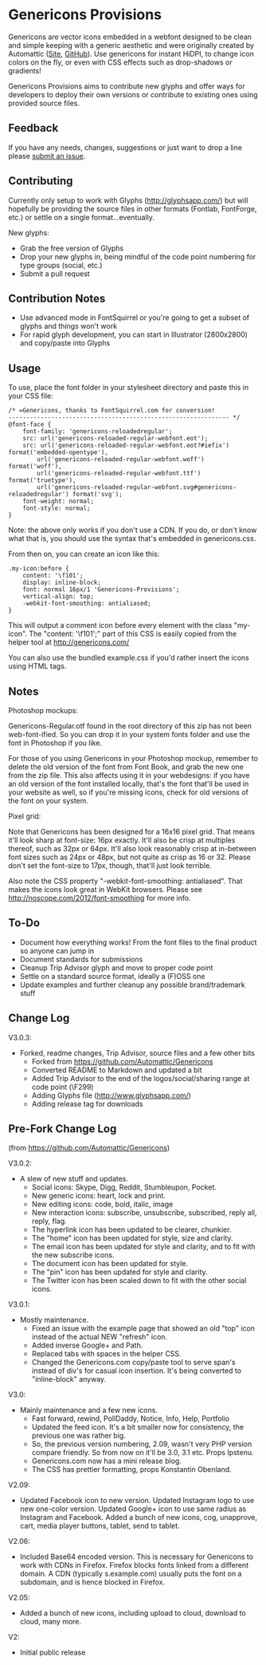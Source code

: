 Genericons Provisions
===

Genericons are vector icons embedded in a webfont designed to be clean and simple keeping with a generic aesthetic and were originally created by Automattic ([Site](http://genericons.com/), [GitHub](https://github.com/Automattic/Genericons)). Use genericons for instant HiDPI, to change icon colors on the fly, or even with CSS effects such as drop-shadows or gradients!

Genericons Provisions aims to contribute new glyphs and offer ways for developers to deploy their own versions or contribute to existing ones using provided source files.


Feedback
---

If you have any needs, changes, suggestions or just want to drop a line please [submit an issue](https://github.com/ActionScripted/Genericons/issues).


Contributing
---

Currently only setup to work with Glyphs (http://glyphsapp.com/) but will hopefully be providing the source files in other formats (Fontlab, FontForge, etc.) or settle on a single format...eventually.

New glyphs:

* Grab the free version of Glyphs
* Drop your new glyphs in, being mindful of the code point numbering for type groups (social, etc.)
* Submit a pull request


Contribution Notes
---

* Use advanced mode in FontSquirrel or you're going to get a subset of glyphs and things won't work
* For rapid glyph development, you can start in Illustrator (2800x2800) and copy/paste into Glyphs


Usage
---

To use, place the font folder in your stylesheet directory and paste this in your CSS file:

    /* =Genericons, thanks to FontSquirrel.com for conversion!
    -------------------------------------------------------------- */
    @font-face {
        font-family: 'genericons-reloadedregular';
        src: url('genericons-reloaded-regular-webfont.eot');
        src: url('genericons-reloaded-regular-webfont.eot?#iefix') format('embedded-opentype'),
            url('genericons-reloaded-regular-webfont.woff') format('woff'),
            url('genericons-reloaded-regular-webfont.ttf') format('truetype'),
            url('genericons-reloaded-regular-webfont.svg#genericons-reloadedregular') format('svg');
        font-weight: normal;
        font-style: normal;
    }

Note: the above only works if you don't use a CDN. If you do, or don't know what that is, you should use the syntax that's embedded in genericons.css.

From then on, you can create an icon like this:

    .my-icon:before {
        content: '\f101';
        display: inline-block;
        font: normal 16px/1 'Genericons-Provisions';
        vertical-align: top;
        -webkit-font-smoothing: antialiased;
    }

This will output a comment icon before every element with the class "my-icon". The "content: '\f101';" part of this CSS is easily copied from the helper tool at http://genericons.com/

You can also use the bundled example.css if you'd rather insert the icons using HTML tags.


Notes
---

Photoshop mockups:

Genericons-Regular.otf found in the root directory of this zip has not been web-font-ified. So you can drop it in your system fonts folder and use the font in Photoshop if you like.

For those of you using Genericons in your Photoshop mockup, remember to delete the old version of the font from Font Book, and grab the new one from the zip file. This also affects using it in your webdesigns: if you have an old version of the font installed locally, that's the font that'll be used in your website as well, so if you're missing icons, check for old versions of the font on your system.

Pixel grid:

Note that Genericons has been designed for a 16x16 pixel grid. That means it'll look sharp at font-size: 16px exactly. It'll also be crisp at multiples thereof, such as 32px or 64px. It'll also look reasonably crisp at in-between font sizes such as 24px or 48px, but not quite as crisp as 16 or 32. Please don't set the font-size to 17px, though, that'll just look terrible.

Also note the CSS property "-webkit-font-smoothing: antialiased". That makes the icons look great in WebKit browsers. Please see http://noscope.com/2012/font-smoothing for more info.

To-Do
---

* Document how everything works! From the font files to the final product so anyone can jump in
* Document standards for submissions
* Cleanup Trip Advisor glyph and move to proper code point
* Settle on a standard source format, ideally a (F)OSS one
* Update examples and further cleanup any possible brand/trademark stuff


Change Log
---

V3.0.3:

* Forked, readme changes, Trip Advisor, source files and a few other bits
    * Forked from https://github.com/Automattic/Genericons
    * Converted README to Markdown and updated a bit
    * Added Trip Advisor to the end of the logos/social/sharing range at code point (\F299)
    * Adding Glyphs file (http://www.glyphsapp.com/)
    * Adding release tag for downloads


Pre-Fork Change Log
---

(from https://github.com/Automattic/Genericons)

V3.0.2:

* A slew of new stuff and updates.
    * Social icons: Skype, Digg, Reddit, Stumbleupon, Pocket.
    * New generic icons: heart, lock and print.
    * New editing icons: code, bold, italic, image
    * New interaction icons: subscribe, unsubscribe, subscribed, reply all, reply, flag.
    * The hyperlink icon has been updated to be clearer, chunkier.
    * The "home" icon has been updated for style, size and clarity.
    * The email icon has been updated for style and clarity, and to fit with the new subscribe icons.
    * The document icon has been updated for style.
    * The "pin" icon has been updated for style and clarity.
    * The Twitter icon has been scaled down to fit with the other social icons.

V3.0.1:

* Mostly maintenance.
    * Fixed an issue with the example page that showed an old "top" icon instead of the actual NEW "refresh" icon.
    * Added inverse Google+ and Path.
    * Replaced tabs with spaces in the helper CSS.
    * Changed the Genericons.com copy/paste tool to serve span's instead of div's for casual icon insertion. It's being converted to "inline-block" anyway.

V3.0:

* Mainly maintenance and a few new icons.
    * Fast forward, rewind, PollDaddy, Notice, Info, Help, Portfolio
    * Updated the feed icon. It's a bit smaller now for consistency, the previous one was rather big.
    * So, the previous version numbering, 2.09, wasn't very PHP version compare friendly. So from now on it'll be 3.0, 3.1 etc. Props Ipstenu.
    * Genericons.com now has a mini release blog.
    * The CSS has prettier formatting, props Konstantin Obenland.

V2.09:

* Updated Facebook icon to new version. Updated Instagram logo to use new one-color version. Updated Google+ icon to use same radius as Instagram and Facebook. Added a bunch of new icons, cog, unapprove, cart, media player buttons, tablet, send to tablet.

V2.06:

* Included Base64 encoded version. This is necessary for Genericons to work with CDNs in Firefox. Firefox blocks fonts linked from a different domain. A CDN (typically s.example.com) usually puts the font on a subdomain, and is hence blocked in Firefox.

V2.05:

* Added a bunch of new icons, including upload to cloud, download to cloud, many more.

V2:

* Initial public release
